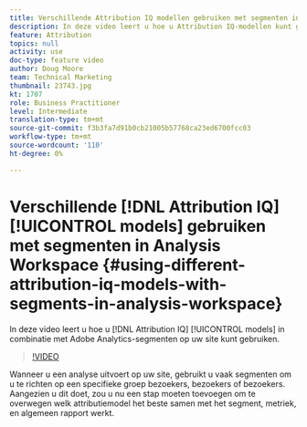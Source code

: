```yaml
---
title: Verschillende Attribution IQ modellen gebruiken met segmenten in Analysis Workspace
description: In deze video leert u hoe u Attribution IQ-modellen kunt gebruiken in combinatie met Adobe Analytics-segmenten op uw site.
feature: Attribution
topics: null
activity: use
doc-type: feature video
author: Doug Moore
team: Technical Marketing
thumbnail: 23743.jpg
kt: 1707
role: Business Practitioner
level: Intermediate
translation-type: tm+mt
source-git-commit: f3b3fa7d91b0cb21005b57768ca23ed6700fcc03
workflow-type: tm+mt
source-wordcount: '110'
ht-degree: 0%

---
```



# Verschillende [!DNL Attribution IQ] [!UICONTROL models] gebruiken met segmenten in Analysis Workspace {#using-different-attribution-iq-models-with-segments-in-analysis-workspace}

In deze video leert u hoe u [!DNL Attribution IQ] [!UICONTROL models] in combinatie met Adobe Analytics-segmenten op uw site kunt gebruiken.

>[!VIDEO](https://video.tv.adobe.com/v/23743/?quality=12)

Wanneer u een analyse uitvoert op uw site, gebruikt u vaak segmenten om u te richten op een specifieke groep bezoekers, bezoekers of bezoekers. Aangezien u dit doet, zou u nu een stap moeten toevoegen om te overwegen welk attributiemodel het beste samen met het segment, metriek, en algemeen rapport werkt.
